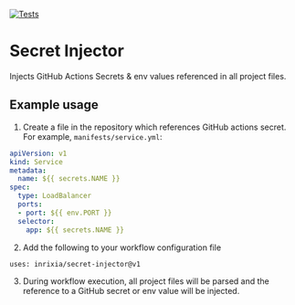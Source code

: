 [![Tests](https://github.com/Inrixia/Secret-Injector/actions/workflows/testAction.yml/badge.svg)](https://github.com/Inrixia/Secret-Injector/actions/workflows/testAction.yml)
# Secret Injector

Injects GitHub Actions Secrets & env values referenced in all project files.

## Example usage

1. Create a file in the repository which references GitHub actions secret. For example, `manifests/service.yml`:

```yml
apiVersion: v1
kind: Service
metadata:
  name: ${{ secrets.NAME }}
spec:
  type: LoadBalancer
  ports:
  - port: ${{ env.PORT }}
  selector:
    app: ${{ secrets.NAME }}
```


2. Add the following to your workflow configuration file

```
uses: inrixia/secret-injector@v1
```

3. During workflow execution, all project files will be parsed and the reference to a GitHub secret or env value will be injected.
